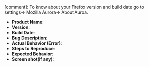 
[comment]: To know about your Firefox version and build date go to settings-> Mozilla Aurora-> About Auroa.


* **Product Name**: 
* **Version**: 
* **Build Date**: 
* **Bug Description**:
* **Actual Behavior (Error)**:
* **Steps to Reproduce**:
* **Expected Behavior**:
* **Screen shot(if any)**:
